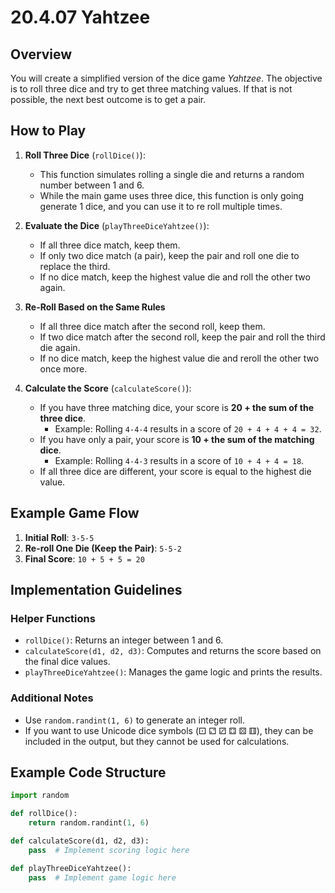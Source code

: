 # 20.4.07 Yahtzee

## Overview
You will create a simplified version of the dice game *Yahtzee*. The objective is to roll three dice and try to get three matching values. If that is not possible, the next best outcome is to get a pair.

## How to Play
1. **Roll Three Dice** (`rollDice()`):
   - This function simulates rolling a single die and returns a random number between 1 and 6.
   - While the main game uses three dice, this function is only going generate 1 dice, and you can use it to re roll multiple times. 

2. **Evaluate the Dice** (`playThreeDiceYahtzee()`):
   - If all three dice match, keep them.
   - If only two dice match (a pair), keep the pair and roll one die to replace the third.
   - If no dice match, keep the highest value die and roll the other two again.

3. **Re-Roll Based on the Same Rules**
   - If all three dice match after the second roll, keep them.
   - If two dice match after the second roll, keep the pair and roll the third die again.
   - If no dice match, keep the highest value die and reroll the other two once more.

4. **Calculate the Score** (`calculateScore()`):
   - If you have three matching dice, your score is **20 + the sum of the three dice**.
     - Example: Rolling `4-4-4` results in a score of `20 + 4 + 4 + 4 = 32`.
   - If you have only a pair, your score is **10 + the sum of the matching dice**.
     - Example: Rolling `4-4-3` results in a score of `10 + 4 + 4 = 18`.
   - If all three dice are different, your score is equal to the highest die value.

## Example Game Flow
1. **Initial Roll**: `3-5-5`
2. **Re-roll One Die (Keep the Pair)**: `5-5-2`
3. **Final Score**: `10 + 5 + 5 = 20`

## Implementation Guidelines

### Helper Functions
- `rollDice()`: Returns an integer between 1 and 6. 
- `calculateScore(d1, d2, d3)`: Computes and returns the score based on the final dice values.
- `playThreeDiceYahtzee()`: Manages the game logic and prints the results.

### Additional Notes
- Use `random.randint(1, 6)` to generate an integer roll.
- If you want to use Unicode dice symbols (⚀ ⚁ ⚂ ⚃ ⚄ ⚅), they can be included in the output, but they cannot be used for calculations.

## Example Code Structure
```python
import random

def rollDice():
    return random.randint(1, 6)

def calculateScore(d1, d2, d3):
    pass  # Implement scoring logic here

def playThreeDiceYahtzee():
    pass  # Implement game logic here
```

